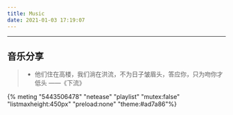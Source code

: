 ```yaml
---
title: Music
date: 2021-01-03 17:19:07
---
```


---



## 音乐分享

> * 他们住在高楼，我们淌在洪流，不为日子皱眉头，答应你，只为吻你才低头 ——《下流》


{% meting "5443506478" "netease" "playlist" "mutex:false" "listmaxheight:450px" "preload:none" "theme:#ad7a86"%}

